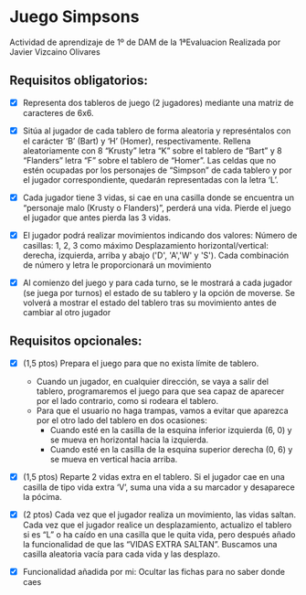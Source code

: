 # Juego Simpsons
Actividad de aprendizaje de 1º de DAM de la 1ªEvaluacion
Realizada por Javier Vizcaino Olivares

## Requisitos obligatorios:

- [x] Representa dos tableros de juego (2 jugadores) mediante una matriz de caracteres de 6x6.

- [x] Sitúa al jugador de cada tablero de forma aleatoria y represéntalos con el carácter ‘B’ (Bart) y ‘H’ (Homer), respectivamente. Rellena aleatoriamente con 8 “Krusty” letra “K” sobre el tablero de “Bart” y 8 “Flanders” letra “F” sobre el tablero de “Homer”. Las celdas que no estén ocupadas por los personajes de “Simpson” de cada tablero y por el jugador correspondiente, quedarán representadas con la letra ‘L’.

- [x] Cada jugador tiene 3 vidas, si cae en una casilla donde se encuentra un “personaje malo (Krusty o Flanders)”, perderá una vida. Pierde el juego el jugador que antes pierda las 3 vidas.

- [x] El jugador podrá realizar movimientos indicando dos valores:
Número de casillas: 1, 2, 3 como máximo
Desplazamiento horizontal/vertical: derecha, izquierda, arriba y abajo ('D', 'A','W' y 'S').
Cada combinación de número y letra le proporcionará un movimiento

- [x] Al comienzo del juego y para cada turno, se le mostrará a cada jugador (se juega por turnos) el estado de su tablero y la opción de moverse. Se volverá a mostrar el estado del tablero tras su movimiento antes de cambiar al otro jugador

## Requisitos opcionales:

- [x] (1,5 ptos) Prepara el juego para que no exista límite de tablero.
   - Cuando un jugador, en cualquier dirección, se vaya a salir del tablero, programaremos el juego para que sea capaz de aparecer por el lado contrario, como si rodeara el tablero.
   - Para que el usuario no haga trampas, vamos a evitar que aparezca por el otro lado del tablero en dos ocasiones:
     - Cuando esté en la casilla de la esquina inferior izquierda (6, 0) y se mueva en horizontal hacia la izquierda.
     - Cuando esté en la casilla de la esquina superior derecha (0, 6) y se mueva en vertical hacia arriba.

- [x] (1,5 ptos) Reparte 2 vidas extra en el tablero. Si el jugador cae en una casilla de tipo vida extra ‘V’, suma una vida a su marcador y desaparece la pócima.

- [x] (2 ptos) Cada vez que el jugador realiza un movimiento, las vidas saltan. Cada vez que el jugador realice un desplazamiento, actualizo el tablero si es “L” o ha caído en una casilla que le quita vida, pero después añado la funcionalidad de que las “VIDAS EXTRA SALTAN”. Buscamos una casilla aleatoria vacía para cada vida y las desplazo. 

- [x] Funcionalidad añadida por mi: Ocultar las fichas para no saber donde caes